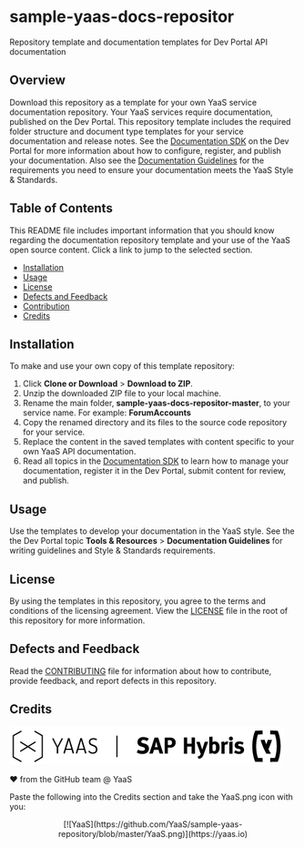 # sample-yaas-docs-repositor

Repository template and documentation templates for Dev Portal API documentation

## Overview
Download this repository as a template for your own YaaS service documentation repository. Your YaaS services require documentation, published on the Dev Portal. This repository template includes the required folder structure and document type templates for your service documentation and release notes. See the [Documentation SDK](https://devportal.yaas.io/tools/) on the Dev Portal for more information about how to configure, register, and publish your documentation. Also see the [Documentation Guidelines](https://devportal.yaas.io/internal/tools/documentationsdk/#DocumentsRequirements) for the requirements you need to ensure your documentation meets the YaaS Style & Standards. 

## Table of Contents
This README file includes important information that you should know regarding the documentation repository template and your use of the YaaS open source content. Click a link to jump to the selected section. 

* [Installation](#installation)
* [Usage](#usage)
* [License](#license)
* [Defects and Feedback](#defects-and-feedback)
* [Contribution](#contribution)
* [Credits](#credits)

## Installation
To make and use your own copy of this template repository: 
1. Click **Clone or Download** > **Download to ZIP**. 
2. Unzip the downloaded ZIP file to your local machine. 
3. Rename the main folder, **sample-yaas-docs-repositor-master**, to your service name. For example: **ForumAccounts**
4. Copy the renamed directory and its files to the source code repository for your service.
5. Replace the content in the saved templates with content specific to your own YaaS API documentation. 
6. Read all topics in the [Documentation SDK](https://devportal.yaas.io/tools/) to learn how to manage your documentation, register it in the Dev Portal, submit content for review, and publish.

## Usage 
Use the templates to develop your documentation in the YaaS style. See the the Dev Portal topic **Tools & Resources** > **Documentation Guidelines** for writing guidelines and Style & Standards requirements. 

## License
By using the templates in this repository, you agree to the terms and conditions of the licensing agreement. View the [LICENSE](LICENSE) file in the root of this repository for more information.  

## Defects and Feedback

Read the [CONTRIBUTING](CONTRIBUTING.md) file for information about how to contribute, provide feedback, and report defects in this repository. 

## Credits

[![YaaS](/docu/files/img/YaaS.png)](https://yaas.io)

❤️ from the GitHub team @ YaaS

Paste the following into the Credits section and take the YaaS.png icon with you:

<p align="center">
[![YaaS](https://github.com/YaaS/sample-yaas-repository/blob/master/YaaS.png)](https://yaas.io)
<p align="center">

